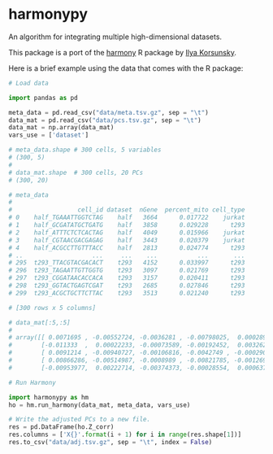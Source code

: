 # harmonypy

An algorithm for integrating multiple high-dimensional datasets.

This package is a port of the [harmony][harmonyR] R package by [Ilya Korsunsky].

[harmonyR]: https://github.com/immunogenomics/harmony
[Ilya Korsunsky]: https://github.com/ilyakorsunsky

Here is a brief example using the data that comes with the R package:

```python
# Load data

import pandas as pd

meta_data = pd.read_csv("data/meta.tsv.gz", sep = "\t")
data_mat = pd.read_csv("data/pcs.tsv.gz", sep = "\t")
data_mat = np.array(data_mat)
vars_use = ['dataset']

# meta_data.shape # 300 cells, 5 variables
# (300, 5)
#
# data_mat.shape  # 300 cells, 20 PCs
# (300, 20)

# meta_data
#
#                  cell_id dataset  nGene  percent_mito cell_type
# 0    half_TGAAATTGGTCTAG    half   3664      0.017722    jurkat
# 1    half_GCGATATGCTGATG    half   3858      0.029228      t293
# 2    half_ATTTCTCTCACTAG    half   4049      0.015966    jurkat
# 3    half_CGTAACGACGAGAG    half   3443      0.020379    jurkat
# 4    half_ACGCCTTGTTTACC    half   2813      0.024774      t293
# ..                   ...     ...    ...           ...       ...
# 295  t293_TTACGTACGACACT    t293   4152      0.033997      t293
# 296  t293_TAGAATTGTTGGTG    t293   3097      0.021769      t293
# 297  t293_CGGATAACACCACA    t293   3157      0.020411      t293
# 298  t293_GGTACTGAGTCGAT    t293   2685      0.027846      t293
# 299  t293_ACGCTGCTTCTTAC    t293   3513      0.021240      t293

# [300 rows x 5 columns]

# data_mat[:5,:5]
#
# array([[ 0.0071695 , -0.00552724, -0.0036281 , -0.00798025,  0.00028931],
#        [-0.011333  ,  0.00022233, -0.00073589, -0.00192452,  0.0032624 ],
#        [ 0.0091214 , -0.00940727, -0.00106816, -0.0042749 , -0.00029096],
#        [ 0.00866286, -0.00514987, -0.0008989 , -0.00821785, -0.00126997],
#        [-0.00953977,  0.00222714, -0.00374373, -0.00028554,  0.00063737]])

# Run Harmony

import harmonypy as hm
ho = hm.run_harmony(data_mat, meta_data, vars_use)

# Write the adjusted PCs to a new file.
res = pd.DataFrame(ho.Z_corr)
res.columns = ['X{}'.format(i + 1) for i in range(res.shape[1])]
res.to_csv("data/adj.tsv.gz", sep = "\t", index = False)
```
